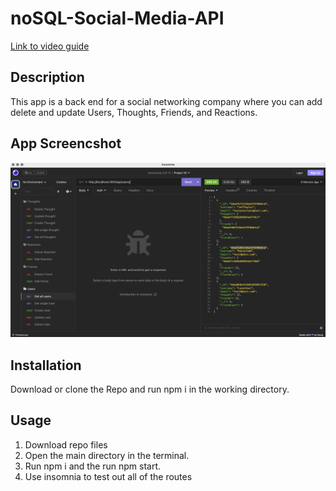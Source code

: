 # noSQL-Social-Media-API

[Link to video guide](https://watch.screencastify.com/v/s2W71OrNGimW8Xy6BzBU)

## Description
This app is a back end for a social networking company where you can add delete and update Users, Thoughts, Friends, and Reactions.

## App Screencshot

![screenshot](./assets/screenshot/screenshot.jpg)

## Installation

Download or clone the Repo and run npm i in the working directory.

## Usage 
1. Download repo files
2. Open the main directory in the terminal.
3. Run npm i and the run npm start.
4. Use insomnia to test out all of the routes
